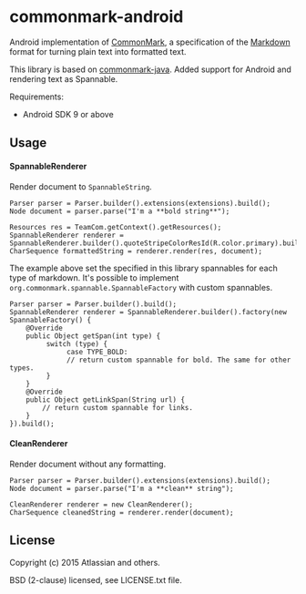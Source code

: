 commonmark-android
===============

Android implementation of [CommonMark], a specification of the [Markdown] format for turning plain text into formatted text.

This library is based on [commonmark-java].
Added support for Android and rendering text as Spannable.

Requirements:

* Android SDK 9 or above

Usage
-----

#### SpannableRenderer

Render document to `SpannableString`.

```
Parser parser = Parser.builder().extensions(extensions).build();
Node document = parser.parse("I'm a **bold string**");

Resources res = TeamCom.getContext().getResources();
SpannableRenderer renderer = SpannableRenderer.builder().quoteStripeColorResId(R.color.primary).build();
CharSequence formattedString = renderer.render(res, document);
```

The example above set the specified in this library spannables for each type of markdown.
It's possible to implement `org.commonmark.spannable.SpannableFactory` with custom spannables.

```
Parser parser = Parser.builder().build();
SpannableRenderer renderer = SpannableRenderer.builder().factory(new SpannableFactory() {
    @Override
    public Object getSpan(int type) {
         switch (type) {
              case TYPE_BOLD:
              // return custom spannable for bold. The same for other types.
         }
    }
    @Override
    public Object getLinkSpan(String url) {
        // return custom spannable for links.
    }
}).build();
```

#### CleanRenderer

Render document without any formatting.

```
Parser parser = Parser.builder().extensions(extensions).build();
Node document = parser.parse("I'm a **clean** string");

CleanRenderer renderer = new CleanRenderer();
CharSequence cleanedString = renderer.render(document);
```

License
-------

Copyright (c) 2015 Atlassian and others.

BSD (2-clause) licensed, see LICENSE.txt file.

[CommonMark]: http://commonmark.org/
[Markdown]: https://daringfireball.net/projects/markdown/
[commonmark.js]: https://github.com/jgm/commonmark.js
[commonmark-java]: https://github.com/atlassian/commonmark-java
